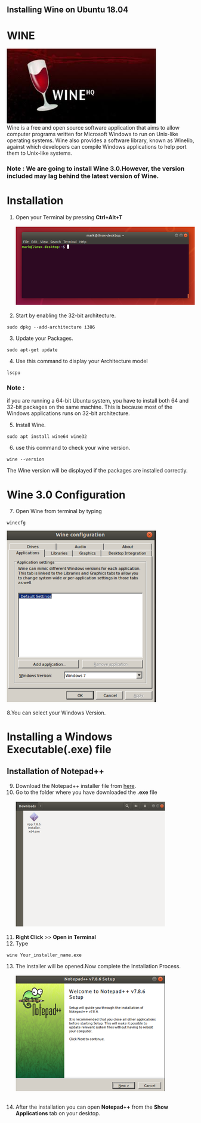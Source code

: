 ## Installing Wine on Ubuntu 18.04 
# WINE
<img src="https://github.com/Godson-Thomas/Installing-.exe-files-in-Linux-Distribution/blob/master/Images/1_Wine.jpeg" width="400">  <br>
Wine is a free and open source software application that aims to allow computer programs written for Microsoft Windows to run on Unix-like operating systems. Wine also provides a software library, known as Winelib, against which developers can compile Windows applications to help port them to Unix-like systems.
### Note : We are going to install Wine 3.0.However, the version included  may lag behind the latest version of Wine.


# Installation
1. Open your Terminal by pressing **Ctrl+Alt+T**<br><br>
<img src="https://github.com/Godson-Thomas/Installing-.exe-files-in-Linux-Distribution/blob/master/Images/2_terminal.png" width="500">  <br><br>
2. Start by enabling the 32-bit architecture.
```
sudo dpkg --add-architecture i386
```
3. Update your Packages.
```
sudo apt-get update
```
4. Use this command to display your Architecture model
```
lscpu
```
### Note :<br>
if you are running a 64-bit Ubuntu system, you have to install both 64 and 32-bit packages on the same machine. This is because most of the Windows applications runs on 32-bit architecture.

5. Install Wine.<br>

```
sudo apt install wine64 wine32
```
6. use this command to check your wine version.
```
wine --version
```
The Wine version will be displayed if the packages are installed correctly.
# Wine 3.0 Configuration
7. Open Wine from terminal by typing
```
winecfg
```
<img src="https://github.com/Godson-Thomas/Installing-.exe-files-in-Linux-Distribution/blob/master/Images/3_Wine_cfg.png" width="400">  <br><br>
8.You can select your Windows Version.
# Installing a Windows Executable(.exe) file
## Installation of Notepad++
9. Download the Notepad++ installer file from [here](https://notepad-plus-plus.org/downloads/).
10. Go to the folder where you have downloaded the **.exe** file<br><br>
<img src="https://github.com/Godson-Thomas/Installing-.exe-files-in-Linux-Distribution/blob/master/Images/4_Folder.png" width="400">  <br><br>
11. **Right Click** >> **Open in Terminal**
12. Type
```
wine Your_installer_name.exe
```
13. The installer will be opened.Now complete the Installation Process.<br><br>
<img src="https://github.com/Godson-Thomas/Installing-.exe-files-in-Linux-Distribution/blob/master/Images/5_Note.png" width="400">  <br><br>

14. After the installation you can open **Notepad++** from the **Show Applications** tab on your desktop.